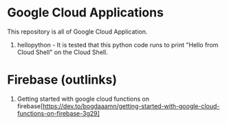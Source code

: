 # Google Cloud Applications
This repository is all of Google Cloud Application. 

1. hellopython - It is tested that this python code runs to print "Hello from Cloud Shell" on the Cloud Shell.

# Firebase (outlinks)

1. Getting started with google cloud functions on firebase[https://dev.to/bogdaaamn/getting-started-with-google-cloud-functions-on-firebase-3g29]
